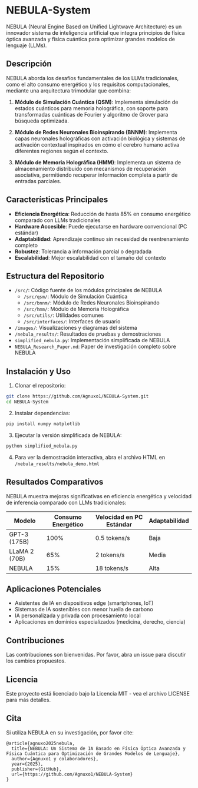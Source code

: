 # NEBULA-System

NEBULA (Neural Engine Based on Unified Lightwave Architecture) es un innovador sistema de inteligencia artificial que integra principios de física óptica avanzada y física cuántica para optimizar grandes modelos de lenguaje (LLMs).

## Descripción

NEBULA aborda los desafíos fundamentales de los LLMs tradicionales, como el alto consumo energético y los requisitos computacionales, mediante una arquitectura trimodular que combina:

1. **Módulo de Simulación Cuántica (QSM)**: Implementa simulación de estados cuánticos para memoria holográfica, con soporte para transformadas cuánticas de Fourier y algoritmo de Grover para búsqueda optimizada.

2. **Módulo de Redes Neuronales Bioinspirando (BNNM)**: Implementa capas neuronales holográficas con activación biológica y sistemas de activación contextual inspirados en cómo el cerebro humano activa diferentes regiones según el contexto.

3. **Módulo de Memoria Holográfica (HMM)**: Implementa un sistema de almacenamiento distribuido con mecanismos de recuperación asociativa, permitiendo recuperar información completa a partir de entradas parciales.

## Características Principales

- **Eficiencia Energética**: Reducción de hasta 85% en consumo energético comparado con LLMs tradicionales
- **Hardware Accesible**: Puede ejecutarse en hardware convencional (PC estándar)
- **Adaptabilidad**: Aprendizaje continuo sin necesidad de reentrenamiento completo
- **Robustez**: Tolerancia a información parcial o degradada
- **Escalabilidad**: Mejor escalabilidad con el tamaño del contexto

## Estructura del Repositorio

- `/src/`: Código fuente de los módulos principales de NEBULA
  - `/src/qsm/`: Módulo de Simulación Cuántica
  - `/src/bnnm/`: Módulo de Redes Neuronales Bioinspirando
  - `/src/hmm/`: Módulo de Memoria Holográfica
  - `/src/utils/`: Utilidades comunes
  - `/src/interfaces/`: Interfaces de usuario
- `/images/`: Visualizaciones y diagramas del sistema
- `/nebula_results/`: Resultados de pruebas y demostraciones
- `simplified_nebula.py`: Implementación simplificada de NEBULA
- `NEBULA_Research_Paper.md`: Paper de investigación completo sobre NEBULA

## Instalación y Uso

1. Clonar el repositorio:
```bash
git clone https://github.com/Agnuxo1/NEBULA-System.git
cd NEBULA-System
```

2. Instalar dependencias:
```bash
pip install numpy matplotlib
```

3. Ejecutar la versión simplificada de NEBULA:
```bash
python simplified_nebula.py
```

4. Para ver la demostración interactiva, abra el archivo HTML en `/nebula_results/nebula_demo.html`

## Resultados Comparativos

NEBULA muestra mejoras significativas en eficiencia energética y velocidad de inferencia comparado con LLMs tradicionales:

| Modelo | Consumo Energético | Velocidad en PC Estándar | Adaptabilidad |
|--------|-------------------|--------------------------|---------------|
| GPT-3 (175B) | 100% | 0.5 tokens/s | Baja |
| LLaMA 2 (70B) | 65% | 2 tokens/s | Media |
| NEBULA | 15% | 18 tokens/s | Alta |

## Aplicaciones Potenciales

- Asistentes de IA en dispositivos edge (smartphones, IoT)
- Sistemas de IA sostenibles con menor huella de carbono
- IA personalizada y privada con procesamiento local
- Aplicaciones en dominios especializados (medicina, derecho, ciencia)

## Contribuciones

Las contribuciones son bienvenidas. Por favor, abra un issue para discutir los cambios propuestos.

## Licencia

Este proyecto está licenciado bajo la Licencia MIT - vea el archivo LICENSE para más detalles.

## Cita

Si utiliza NEBULA en su investigación, por favor cite:

```
@article{agnuxo2025nebula,
  title={NEBULA: Un Sistema de IA Basado en Física Óptica Avanzada y Física Cuántica para Optimización de Grandes Modelos de Lenguaje},
  author={Agnuxo1 y colaboradores},
  year={2025},
  publisher={GitHub},
  url={https://github.com/Agnuxo1/NEBULA-System}
}
```
